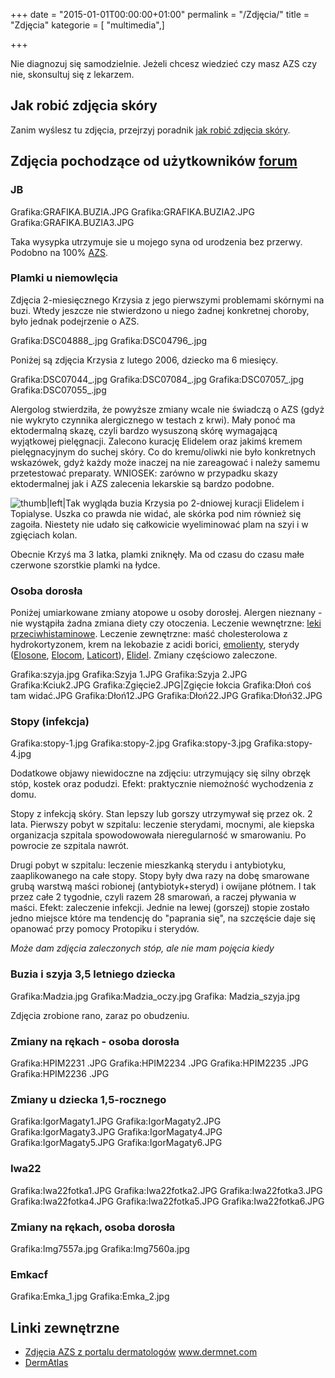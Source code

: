+++
date = "2015-01-01T00:00:00+01:00"
permalink = "/Zdjęcia/"
title = "Zdjęcia"
kategorie = [ "multimedia",]

+++

Nie diagnozuj się samodzielnie. Jeżeli chcesz wiedzieć czy masz AZS czy nie, skonsultuj się z lekarzem.

Jak robić zdjęcia skóry
-----------------------

Zanim wyślesz tu zdjęcia, przejrzyj poradnik [jak robić zdjęcia skóry](/atopedia/jak_robić_zdjęcia_skóry "wikilink").

Zdjęcia pochodzące od użytkowników [forum](/atopedia/forum "wikilink")
-------------------------------------------------------------

### JB

Grafika:GRAFIKA.BUZIA.JPG Grafika:GRAFIKA.BUZIA2.JPG Grafika:GRAFIKA.BUZIA3.JPG

Taka wysypka utrzymuje sie u mojego syna od urodzenia bez przerwy. Podobno na 100% [AZS](/atopedia/AZS "wikilink").

### Plamki u niemowlęcia

Zdjęcia 2-miesięcznego Krzysia z jego pierwszymi problemami skórnymi na buzi. Wtedy jeszcze nie stwierdzono u niego żadnej konkretnej choroby, było jednak podejrzenie o AZS.

Grafika:DSC04888_.jpg Grafika:DSC04796_.jpg

Poniżej są zdjęcia Krzysia z lutego 2006, dziecko ma 6 miesięcy.

Grafika:DSC07044_.jpg Grafika:DSC07084_.jpg Grafika:DSC07057_.jpg Grafika:DSC07055_.jpg

Alergolog stwierdziła, że powyższe zmiany wcale nie świadczą o AZS (gdyż nie wykryto czynnika alergicznego w testach z krwi). Mały ponoć ma ektodermalną skazę, czyli bardzo wysuszoną skórę wymagającą wyjątkowej pielęgnacji. Zalecono kurację Elidelem oraz jakimś kremem pielęgnacyjnym do suchej skóry. Co do kremu/oliwki nie było konkretnych wskazówek, gdyż każdy może inaczej na nie zareagować i należy samemu przetestować preparaty. WNIOSEK: zarówno w przypadku skazy ektodermalnej jak i AZS zalecenia lekarskie są bardzo podobne.

![](/images/DSC07136_.jpg "thumb|left|Tak wygląda buzia Krzysia po 2-dniowej kuracji Elidelem i Topialyse. Uszka co prawda nie widać, ale skórka pod nim również się zagoiła. Niestety nie udało się całkowicie wyeliminować plam na szyi i w zgięciach kolan.")

<div style="clear: left;">
</div>
Obecnie Krzyś ma 3 latka, plamki zniknęły. Ma od czasu do czasu małe czerwone szorstkie plamki na łydce.

### Osoba dorosła

Poniżej umiarkowane zmiany atopowe u osoby dorosłej. Alergen nieznany - nie wystąpiła żadna zmiana diety czy otoczenia. Leczenie wewnętrzne: [leki przeciwhistaminowe](/atopedia/Leki_antyhistaminowe "wikilink"). Leczenie zewnętrzne: maść cholesterolowa z hydrokortyzonem, krem na lekobazie z acidi borici, [emolienty](/atopedia/emolienty "wikilink"), sterydy ([Elosone](/atopedia/Elosone "wikilink"), [Elocom](/atopedia/Elocom "wikilink"), [Laticort](/atopedia/Laticort "wikilink")), [Elidel](/atopedia/Elidel "wikilink"). Zmiany częściowo zaleczone.

Grafika:szyja.jpg Grafika:Szyja 1.JPG Grafika:Szyja 2.JPG Grafika:Kciuk2.JPG Grafika:Zgięcie2.JPG|Zgięcie łokcia Grafika:Dłoń coś tam widać.JPG Grafika:Dłoń12.JPG Grafika:Dłoń22.JPG Grafika:Dłoń32.JPG

### Stopy (infekcja)

Grafika:stopy-1.jpg Grafika:stopy-2.jpg Grafika:stopy-3.jpg Grafika:stopy-4.jpg

Dodatkowe objawy niewidoczne na zdjęciu: utrzymujący się silny obrzęk stóp, kostek oraz podudzi. Efekt: praktycznie niemożność wychodzenia z domu.

Stopy z infekcją skóry. Stan lepszy lub gorszy utrzymywał się przez ok. 2 lata. Pierwszy pobyt w szpitalu: leczenie sterydami, mocnymi, ale kiepska organizacja szpitala spowodowowała nieregularność w smarowaniu. Po powrocie ze szpitala nawrót.

Drugi pobyt w szpitalu: leczenie mieszkanką sterydu i antybiotyku, zaaplikowanego na całe stopy. Stopy były dwa razy na dobę smarowane grubą warstwą maści robionej (antybiotyk+steryd) i owijane płótnem. I tak przez całe 2 tygodnie, czyli razem 28 smarowań, a raczej pływania w maści. Efekt: zaleczenie infekcji. Jednie na lewej (gorszej) stopie zostało jedno miejsce które ma tendencję do "paprania się", na szczęście daje się opanować przy pomocy Protopiku i sterydów.

*Może dam zdjęcia zaleczonych stóp, ale nie mam pojęcia kiedy*

### Buzia i szyja 3,5 letniego dziecka

Grafika:Madzia.jpg Grafika:Madzia_oczy.jpg Grafika: Madzia_szyja.jpg

Zdjęcia zrobione rano, zaraz po obudzeniu.

### Zmiany na rękach - osoba dorosła

Grafika:HPIM2231 .JPG Grafika:HPIM2234 .JPG Grafika:HPIM2235 .JPG Grafika:HPIM2236 .JPG

### Zmiany u dziecka 1,5-rocznego

Grafika:IgorMagaty1.JPG Grafika:IgorMagaty2.JPG Grafika:IgorMagaty3.JPG Grafika:IgorMagaty4.JPG Grafika:IgorMagaty5.JPG Grafika:IgorMagaty6.JPG

### Iwa22

Grafika:Iwa22fotka1.JPG Grafika:Iwa22fotka2.JPG Grafika:Iwa22fotka3.JPG Grafika:Iwa22fotka4.JPG Grafika:Iwa22fotka5.JPG Grafika:Iwa22fotka6.JPG

### Zmiany na rękach, osoba dorosła

Grafika:Img7557a.jpg Grafika:Img7560a.jpg

### Emkacf

Grafika:Emka_1.jpg Grafika:Emka_2.jpg

Linki zewnętrzne
----------------

-   [Zdjęcia AZS z portalu dermatologów](http://www.dermnet.com/moduleIndex.cfm?moduleID=2) www.dermnet.com
-   [DermAtlas](http://dermatlas.med.jhmi.edu/?search=diagnosis:%27eczema%20%28dermatitis,%20atopic%29%27)
